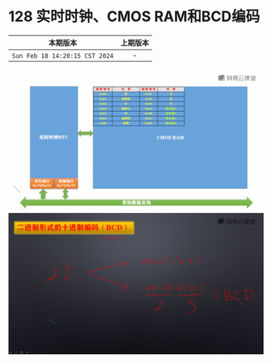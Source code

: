 # 128 实时时钟、CMOS RAM和BCD编码

|本期版本|上期版本 
|:---:|:---:
`Sun Feb 18 14:20:15 CST 2024` | -

<img src="./01.png" />
<img src="./02.png" />